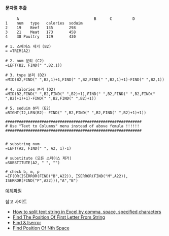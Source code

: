 #### 문자열 추출

```
     A                                 B      C         D
1    num   type   calories  soduim
2    19    Beef   135       298
3    21    Meat   173       458
4    38 Poultry   129       430

# 1. 스페이스 제거 (B2)
= =TRIM(A2)

# 2. num 분리 (C2)
=LEFT(B2, FIND(" ",B2,1))

# 3. type 분리 (D2)
=MID(B2,FIND(" ",B2,1)+1,FIND(" ",B2,FIND(" ",B2,1)+1)-FIND(" ",B2,1))

# 4. calories 분리 (D2)
=MID(B2,FIND(" ",B2,FIND(" ",B2)+1),FIND(" ",B2,FIND(" ",B2,FIND(" ",B2)+1)+1)-FIND(" ",B2,FIND(" ",B2)+1))

# 5. soduim 분리 (E2)
=RIGHT(I2,LEN(B2)- FIND(" ",B2,FIND(" ",B2,FIND(" ",B2)+1)+1))

############################################################
# Use "Text to Columns" menu instead of above fomula !!!!!!
############################################################


# substring num
=LEFT(A2, FIND(" ", A2, 1)-1)

# substitute (모든 스페이스 제거)
=SUBSTITUTE(A2, " ", "")

# check b, m, p
=IF(OR(ISERROR(FIND("B",A22)), ISERROR(FIND("M",A22)), ISERROR(FIND("P",A22))),"A","B")
```

[예제파일](https://www.dropbox.com/s/9758tg38ekjxu7c/hotdogs_manupilate_data.xlsx?dl=0)

참고 사이트
- [How to split text string in Excel by comma, space, specified characters](https://www.ablebits.com/office-addins-blog/2016/06/01/split-text-string-excel)
- [Find The Position Of First Letter From String](https://www.extendoffice.com/documents/excel/3790-excel-find-position-of-first-letter-in-string.html)
- [Find & Iserror](http://www.officetutor.co.kr/board/faq_lib/frm_vba_content.asp?page=1&idx=396)
- [Find Position Of Nth Space](https://www.extendoffice.com/documents/excel/3786-excel-find-position-of-first-space.html)
